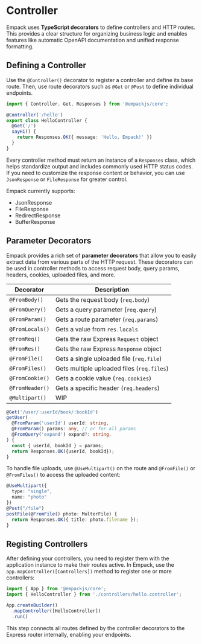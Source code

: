# Controller

Empack uses **TypeScript decorators** to define controllers and HTTP routes.
This provides a clear structure for organizing business logic and enables features like automatic OpenAPI documentation and unified response formatting.

## Defining a Controller

Use the `@Controller()` decorator to register a controller and define its base route.
Then, use route decorators such as `@Get` or `@Post` to define individual endpoints.

```ts
import { Controller, Get, Responses } from '@empackjs/core';

@Controller('/hello')
export class HelloController {
  @Get('/')
  sayHi() {
    return Responses.OK({ message: 'Hello, Empack!' })
  }
}
```

Every controller method must return an instance of a `Responses` class, which helps standardize output and includes commonly used HTTP status codes.
If you need to customize the response content or behavior, you can use `JsonResponse` or `FileResponse` for greater control.

Empack currently supports:

* JsonResponse
* FileResponse
* RedirectResponse
* BufferResponse


## Parameter Decorators

Empack provides a rich set of **parameter decorators** that allow you to easily extract data from various parts of the HTTP request.
These decorators can be used in controller methods to access request body, query params, headers, cookies, uploaded files, and more.

| Decorator       | Description                                     |
| --------------- | ----------------------------------------------- |
| `@FromBody()`   | Gets the request body (`req.body`)              |
| `@FromQuery()`  | Gets a query parameter (`req.query`)            |
| `@FromParam()`  | Gets a route parameter (`req.params`)           |
| `@FromLocals()` | Gets a value from `res.locals`                  |
| `@FromReq()`    | Gets the raw Express `Request` object           |
| `@FromRes()`    | Gets the raw Express `Response` object          |
| `@FromFile()`   | Gets a single uploaded file (`req.file`)        |
| `@FromFiles()`  | Gets multiple uploaded files (`req.files`)      |
| `@FromCookie()` | Gets a cookie value (`req.cookies`)             |
| `@FromHeader()` | Gets a specific header (`req.headers`)          |
| `@Multipart()`  | WIP                                             |

```ts
@Get('/user/:userId/book/:bookId')
getUser(
  @FromParam('userId') userId: string,
  @FromParam() params: any, // or for all params
  @FromQuery('expand') expand?: string,
) {
  const { userId, bookId } = params;
  return Responses.OK({userId, bookId});
}
```

To handle file uploads, use `@UseMultipart()` on the route and `@FromFile()` or `@FromFiles()` to access the uploaded content:

```ts
@UseMultipart({
  type: "single",
  name: "photo"
})
@Post("/file")
postFile(@FromFile() photo: MulterFile) {
  return Responses.OK({ title: photo.filename });
}
```

## Registing Controllers

After defining your controllers, you need to register them with the application instance to make their routes active.
In Empack, use the `app.mapController([Controllers])` method to register one or more controllers:

```ts
import { App } from '@empackjs/core';
import { HelloController } from './controllers/hello.controller';

App.createBuilder()
  .mapController([HelloController])
  .run()
```

This step connects all routes defined by the controller decorators to the Express router internally, enabling your endpoints.
